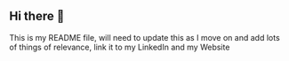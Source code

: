 ## Hi there 👋

This is my README file, will need to update this as I move on and add lots of things of relevance, link it to my LinkedIn and my Website

